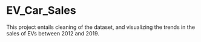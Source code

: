 # EV_Car_Sales
This project entails cleaning of the dataset, and visualizing the trends in the sales of EVs between 2012 and 2019.

